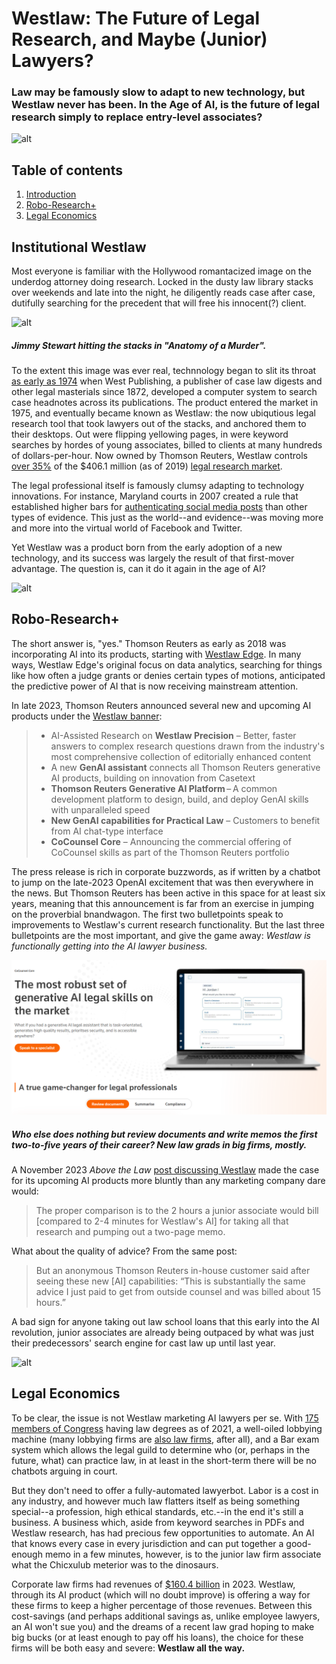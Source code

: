 # Westlaw: The Future of Legal Research, and Maybe (Junior) Lawyers?
### Law may be famously slow to adapt to new technology, but Westlaw never has been.  In the Age of AI, is the future of legal research simply to replace entry-level associates?  

![alt](https://cdn.discordapp.com/attachments/1148303423045910558/1206362017217122304/smashmcadams_A_robot_doing_legal_research_with_law_books_in_the_b6c68828-4be3-4f8e-bb21-ebf87bf2bcbc.png?ex=65dbbb2e&is=65c9462e&hm=5672c14fac190c45e47ece89738e26e61f2c0563a8f96642fea50bb98ab16890&)

## Table of contents
1. [Introduction](#introduction)
2. [Robo-Research+](#paragraph1)
3. [Legal Economics](#paragraph2)

## Institutional Westlaw <a name="introduction"></a>
Most everyone is familiar with the Hollywood romantacized image on the underdog attorney doing research.  Locked in the dusty law library stacks over weekends and late into the night, he diligently reads case after case, dutifully searching for the precedent that will free his innocent(?) client.

![alt](https://reellibrarians.files.wordpress.com/2014/04/anatomyofamurderlawbooks-e1550100366918.jpg)
##### <i>Jimmy Stewart hitting the stacks in "Anatomy of a Murder".</i>

To the extent this image was ever real, technnology began to slit its throat [as early as 1974](https://riesenfeldcenter.blogspot.com/2023/03/west-publishing-and-history-of-westlaw.htm) when West Publishing, a publisher of case law digests and other legal masterials since 1872, developed a computer system to search case headnotes across its publications. The product entered the market in 1975, and eventually became known as Westlaw: the now ubiqutious legal research tool that took lawyers out of the stacks, and anchored them to their desktops. Out were flipping yellowing pages, in were keyword searches by hordes of young associates, billed to clients at many hundreds of dollars-per-hour. Now owned by Thomson Reuters, Westlaw controls [over 35%](https://6sense.com/tech/legal-research/westlaw-vs-lexisadvance) of the $406.1 million (as of 2019) [legal research market](https://growthmarketreports.com/report/legal-research-software-market-global-industry-analysis).

The legal professional itself is famously clumsy adapting to technology innovations.  For instance, Maryland courts in 2007 created a rule that established higher bars for [authenticating social media posts](https://www.naag.org/attorney-general-journal/status-update-on-authenticating-social-media-evidence-the-three-primary-approaches-applied-nationally/) than other types of evidence.  This just as the world--and evidence--was moving more and more into the virtual world of Facebook and Twitter.

Yet Westlaw was a product born from the early adoption of a new technology, and its success was largely the result of that first-mover advantage. The question is, can it do it again in the age of AI?

![alt](https://cdn.discordapp.com/attachments/1148303423045910558/1206376142164987944/smashmcadams_A_robot_doing_legal_research_with_law_books_in_the_d807a4e5-d688-4338-9df2-07517f7fb64a.png?ex=65dbc855&is=65c95355&hm=a8750ebf054ee924c82a7b70a1d68724d00415998d0701afa779973805c2eb9b&)
## Robo-Research+ <a name="paragraph1"></a>

The short answer is, "yes."  Thomson Reuters as early as 2018 was incorporating AI into its products, starting with [Westlaw Edge](https://www.techlawcrossroads.com/2018/07/westlaw-edge-ai-goes-mainstream/).  In many ways, Westlaw Edge's original focus on data analytics, searching for things like how often a judge grants or denies certain types of motions, anticipated the predictive power of AI that is now receiving mainstream attention.  

In late 2023, Thomson Reuters announced several new and upcoming AI products under the [Westlaw banner](https://www.prnewswire.com/news-releases/thomson-reuters-launches-generative-ai-powered-solutions-to-transform-how-legal-professionals-work-301989149.html):

>- AI-Assisted Research on <b>Westlaw Precision</b> – Better, faster answers to complex research questions drawn from the industry's most comprehensive collection of editorially enhanced content  
>- A new **GenAI assistant** connects all Thomson Reuters generative AI products, building on innovation from Casetext 
>- <b>Thomson Reuters Generative AI Platform</b> – A common development platform to design, build, and deploy GenAI skills with unparalleled speed  
>- <b>New GenAI capabilities for Practical Law</b> – Customers to benefit from AI chat-type interface 
>- <b>CoCounsel Core</b> – Announcing the commercial offering of CoCounsel skills as part of the Thomson Reuters portfolio 

The press release is rich in corporate buzzwords, as if written by a chatbot to jump on the late-2023 OpenAI excitement that was then everywhere in the news.  But Thomson Reuters has been active in this space for at least six years, meaning that this announcement is far from an exercise in jumping on the proverbial bnandwagon.  The first two bulletpoints speak to improvements to Westlaw's current research functionality.  But the last three bulletpoints are the most important, and give the game away: <i>Westlaw is functionally getting into the AI lawyer business.</i>

![alt](https://raw.githubusercontent.com/smashtotal/future_lawyer/main/Westlaw_cocounsel.png)
##### <i>Who else does nothing but review documents and write memos the first two-to-five years of their career?  New law grads in big firms, mostly.</i>

A November 2023 <i>Above the Law</i> [post discussing Westlaw](https://abovethelaw.com/2023/11/westlaw-ai-launch-forces-confrontation-with-the-inner-workings-of-a-lawyers-mind/) made the case for its upcoming AI products more bluntly than any marketing company dare would:

>The proper comparison is to the 2 hours a junior associate would bill [compared to 2-4 minutes for Westlaw's AI] for taking all that research and pumping out a two-page memo.

What about the quality of advice?  From the same post:

>But an anonymous Thomson Reuters in-house customer said after seeing these new [AI] capabilities: “This is substantially the same advice I just paid to get from outside counsel and was billed about 15 hours.”

A bad sign for anyone taking out law school loans that this early into the AI revolution, junior associates are already being outpaced by what was just their predecessors' search engine for cast law up until last year.  

![alt](https://cdn.discordapp.com/attachments/1148303423045910558/1206412692688998522/smashmcadams_A_robot_as_a_lawyer_presenting_a_case_in_a_courtro_7aa85bf5-b233-45a8-8068-66c19607f659.png?ex=65dbea60&is=65c97560&hm=a01c853a560001ee6d3a3571d04cb375e3a16abc9b17daf2c90e037015f44dca&)
## Legal Economics <a name="paragraph2"></a>

To be clear, the issue is not Westlaw marketing AI lawyers per se.  With [175 members of Congress](https://www.americanbar.org/advocacy/governmental_legislative_work/publications/washingtonletter/january-2021-wl/attorneys-117thcongress/) having law degrees as of 2021, a well-oiled lobbying machine (many lobbying firms are [also law firms](https://www.opensecrets.org/federal-lobbying/top-lobbying-firms), after all), and a Bar exam system which allows the legal guild to determine who (or, perhaps in the future, what) can practice law, in at least in the short-term there will be no chatbots arguing in court.

But they don't need to offer a fully-automated lawyerbot.  Labor is a cost in any industry, and however much law flatters itself as being something special--a profession, high ethical standards, etc.--in the end it's still a business.  A business which, aside from keyword searches in PDFs and Westlaw research, has had precious few opportunities to automate.  An AI that knows every case in every jurisdiction and can put together a good-enough memo in a few minutes, however, is to the junior law firm associate what the Chicxulub meterior was to the dinosaurs.  

Corporate law firms had revenues of [$160.4 billion](https://www.ibisworld.com/industry-statistics/market-size/corporate-law-firms-united-states/) in 2023.  Westlaw, through its AI product (which will no doubt improve) is offering a way for these firms to keep a higher percentage of those revenues.  Between this cost-savings (and perhaps additional savings as, unlike employee lawyers, an AI won't sue you) and the dreams of a recent law grad hoping to make big bucks (or at least enough to pay off his loans), the choice for these firms will be both easy and severe: **Westlaw all the way.**

